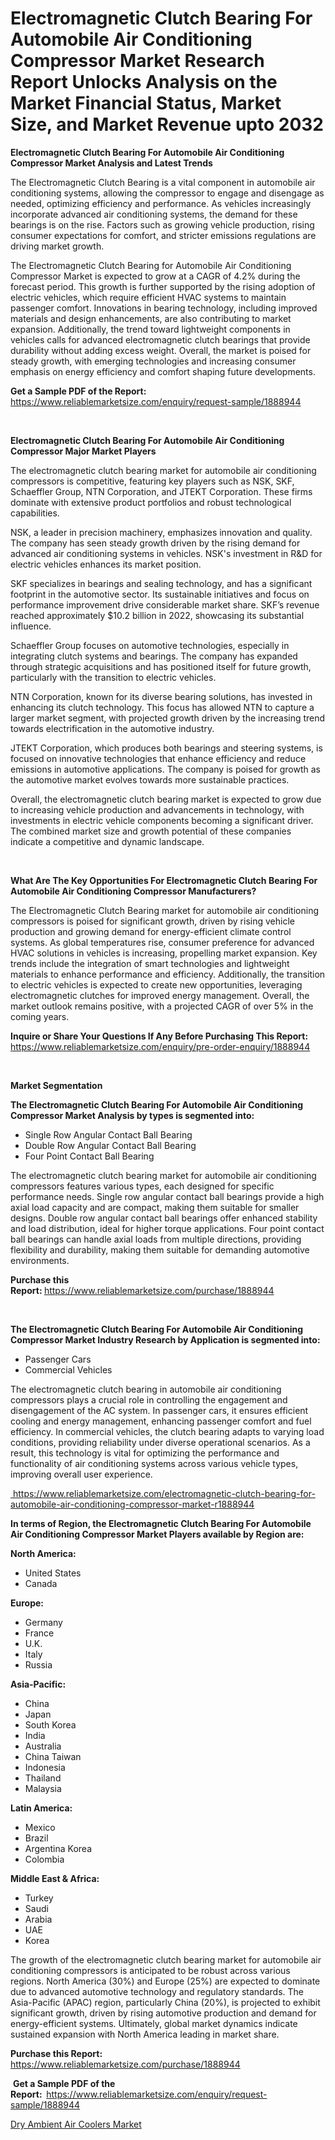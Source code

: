 <p><h1>Electromagnetic Clutch Bearing For Automobile Air Conditioning Compressor Market Research Report Unlocks Analysis on the Market Financial Status, Market Size, and Market Revenue upto 2032</h1></p><p><strong>Electromagnetic Clutch Bearing For Automobile Air Conditioning Compressor Market Analysis and Latest Trends</strong></p>
<p><p>The Electromagnetic Clutch Bearing is a vital component in automobile air conditioning systems, allowing the compressor to engage and disengage as needed, optimizing efficiency and performance. As vehicles increasingly incorporate advanced air conditioning systems, the demand for these bearings is on the rise. Factors such as growing vehicle production, rising consumer expectations for comfort, and stricter emissions regulations are driving market growth.</p><p>The Electromagnetic Clutch Bearing for Automobile Air Conditioning Compressor Market is expected to grow at a CAGR of 4.2% during the forecast period. This growth is further supported by the rising adoption of electric vehicles, which require efficient HVAC systems to maintain passenger comfort. Innovations in bearing technology, including improved materials and design enhancements, are also contributing to market expansion. Additionally, the trend toward lightweight components in vehicles calls for advanced electromagnetic clutch bearings that provide durability without adding excess weight. Overall, the market is poised for steady growth, with emerging technologies and increasing consumer emphasis on energy efficiency and comfort shaping future developments.</p></p>
<p><strong>Get a Sample PDF of the Report:&nbsp;</strong> <a href="https://www.reliablemarketsize.com/enquiry/request-sample/1888944?utm_campaign=2450&utm_medium=2&utm_source=Github&utm_content=ia&utm_term=28032025&utm_id=electromagnetic-clutch-bearing-for-automobile-air-conditioning-compressor">https://www.reliablemarketsize.com/enquiry/request-sample/1888944</a></p>
<p>&nbsp;</p>
<p><strong>Electromagnetic Clutch Bearing For Automobile Air Conditioning Compressor Major Market Players</strong></p>
<p><p>The electromagnetic clutch bearing market for automobile air conditioning compressors is competitive, featuring key players such as NSK, SKF, Schaeffler Group, NTN Corporation, and JTEKT Corporation. These firms dominate with extensive product portfolios and robust technological capabilities.</p><p>NSK, a leader in precision machinery, emphasizes innovation and quality. The company has seen steady growth driven by the rising demand for advanced air conditioning systems in vehicles. NSK's investment in R&D for electric vehicles enhances its market position.</p><p>SKF specializes in bearings and sealing technology, and has a significant footprint in the automotive sector. Its sustainable initiatives and focus on performance improvement drive considerable market share. SKF’s revenue reached approximately $10.2 billion in 2022, showcasing its substantial influence.</p><p>Schaeffler Group focuses on automotive technologies, especially in integrating clutch systems and bearings. The company has expanded through strategic acquisitions and has positioned itself for future growth, particularly with the transition to electric vehicles.</p><p>NTN Corporation, known for its diverse bearing solutions, has invested in enhancing its clutch technology. This focus has allowed NTN to capture a larger market segment, with projected growth driven by the increasing trend towards electrification in the automotive industry.</p><p>JTEKT Corporation, which produces both bearings and steering systems, is focused on innovative technologies that enhance efficiency and reduce emissions in automotive applications. The company is poised for growth as the automotive market evolves towards more sustainable practices.</p><p>Overall, the electromagnetic clutch bearing market is expected to grow due to increasing vehicle production and advancements in technology, with investments in electric vehicle components becoming a significant driver. The combined market size and growth potential of these companies indicate a competitive and dynamic landscape.</p></p>
<p>&nbsp;</p>
<p><strong>What Are The Key Opportunities For Electromagnetic Clutch Bearing For Automobile Air Conditioning Compressor Manufacturers?</strong></p>
<p><p>The Electromagnetic Clutch Bearing market for automobile air conditioning compressors is poised for significant growth, driven by rising vehicle production and growing demand for energy-efficient climate control systems. As global temperatures rise, consumer preference for advanced HVAC solutions in vehicles is increasing, propelling market expansion. Key trends include the integration of smart technologies and lightweight materials to enhance performance and efficiency. Additionally, the transition to electric vehicles is expected to create new opportunities, leveraging electromagnetic clutches for improved energy management. Overall, the market outlook remains positive, with a projected CAGR of over 5% in the coming years.</p></p>
<p><strong>Inquire or Share Your Questions If Any Before Purchasing This Report:</strong> <a href="https://www.reliablemarketsize.com/enquiry/pre-order-enquiry/1888944?utm_campaign=2450&utm_medium=2&utm_source=Github&utm_content=ia&utm_term=28032025&utm_id=electromagnetic-clutch-bearing-for-automobile-air-conditioning-compressor">https://www.reliablemarketsize.com/enquiry/pre-order-enquiry/1888944</a></p>
<p>&nbsp;</p>
<p><strong>Market Segmentation</strong></p>
<p><strong>The Electromagnetic Clutch Bearing For Automobile Air Conditioning Compressor Market Analysis by types is segmented into:</strong></p>
<p><ul><li>Single Row Angular Contact Ball Bearing</li><li>Double Row Angular Contact Ball Bearing</li><li>Four Point Contact Ball Bearing</li></ul></p>
<p><p>The electromagnetic clutch bearing market for automobile air conditioning compressors features various types, each designed for specific performance needs. Single row angular contact ball bearings provide a high axial load capacity and are compact, making them suitable for smaller designs. Double row angular contact ball bearings offer enhanced stability and load distribution, ideal for higher torque applications. Four point contact ball bearings can handle axial loads from multiple directions, providing flexibility and durability, making them suitable for demanding automotive environments.</p></p>
<p><strong>Purchase this Report:&nbsp;</strong><a href="https://www.reliablemarketsize.com/purchase/1888944?utm_campaign=2450&utm_medium=2&utm_source=Github&utm_content=ia&utm_term=28032025&utm_id=electromagnetic-clutch-bearing-for-automobile-air-conditioning-compressor">https://www.reliablemarketsize.com/purchase/1888944</a></p>
<p>&nbsp;</p>
<p><strong>The Electromagnetic Clutch Bearing For Automobile Air Conditioning Compressor Market Industry Research by Application is segmented into:</strong></p>
<p><ul><li>Passenger Cars</li><li>Commercial Vehicles</li></ul></p>
<p><p>The electromagnetic clutch bearing in automobile air conditioning compressors plays a crucial role in controlling the engagement and disengagement of the AC system. In passenger cars, it ensures efficient cooling and energy management, enhancing passenger comfort and fuel efficiency. In commercial vehicles, the clutch bearing adapts to varying load conditions, providing reliability under diverse operational scenarios. As a result, this technology is vital for optimizing the performance and functionality of air conditioning systems across various vehicle types, improving overall user experience.</p></p>
<p><a href="https://www.reliablemarketsize.com/electromagnetic-clutch-bearing-for-automobile-air-conditioning-compressor-market-r1888944?utm_campaign=2450&utm_medium=2&utm_source=Github&utm_content=ia&utm_term=28032025&utm_id=electromagnetic-clutch-bearing-for-automobile-air-conditioning-compressor">&nbsp;https://www.reliablemarketsize.com/electromagnetic-clutch-bearing-for-automobile-air-conditioning-compressor-market-r1888944</a></p>
<p><strong>In terms of Region, the Electromagnetic Clutch Bearing For Automobile Air Conditioning Compressor Market Players available by Region are:</strong></p>
<p>
    <p> <strong> North America: </strong>
        <ul>
            <li>United States</li>
            <li>Canada</li>
        </ul>
        </p> 
    <p> <strong> Europe: </strong>
        <ul>
            <li>Germany</li>
            <li>France</li>
            <li>U.K.</li>
            <li>Italy</li>
            <li>Russia</li>
        </ul>
        </p> 
    <p> <strong> Asia-Pacific: </strong>
        <ul>
            <li>China</li>
            <li>Japan</li>
            <li>South Korea</li>
            <li>India</li>
            <li>Australia</li>
            <li>China Taiwan</li>
            <li>Indonesia</li>
            <li>Thailand</li>
            <li>Malaysia</li>
        </ul>
        </p> 
    <p> <strong> Latin America: </strong>
        <ul>
            <li>Mexico</li>
            <li>Brazil</li>
            <li>Argentina Korea</li>
            <li>Colombia</li>
        </ul>
        </p> 
    <p> <strong> Middle East & Africa: </strong>
        <ul>
            <li>Turkey</li>
            <li>Saudi</li>
            <li>Arabia</li>
            <li>UAE</li>
            <li>Korea</li>
        </ul>
    </p>
    </p>
<p><p>The growth of the electromagnetic clutch bearing market for automobile air conditioning compressors is anticipated to be robust across various regions. North America (30%) and Europe (25%) are expected to dominate due to advanced automotive technology and regulatory standards. The Asia-Pacific (APAC) region, particularly China (20%), is projected to exhibit significant growth, driven by rising automotive production and demand for energy-efficient systems. Ultimately, global market dynamics indicate sustained expansion with North America leading in market share.</p></p>
<p><strong>Purchase this Report: </strong><a href="https://www.reliablemarketsize.com/purchase/1888944?utm_campaign=2450&utm_medium=2&utm_source=Github&utm_content=ia&utm_term=28032025&utm_id=electromagnetic-clutch-bearing-for-automobile-air-conditioning-compressor">https://www.reliablemarketsize.com/purchase/1888944</a></p>
<p>&nbsp;<strong>Get a Sample PDF of the Report:&nbsp;&nbsp;</strong><a href="https://www.reliablemarketsize.com/enquiry/request-sample/1888944?utm_campaign=2450&utm_medium=2&utm_source=Github&utm_content=ia&utm_term=28032025&utm_id=electromagnetic-clutch-bearing-for-automobile-air-conditioning-compressor">https://www.reliablemarketsize.com/enquiry/request-sample/1888944</a></p>
<p><strong></strong></p>
<p><p><a href="https://github.com/boitafbg/Market-Research-Report-List-1/blob/main/dry-ambient-air-coolers-market.md?utm_campaign=2450&utm_medium=2&utm_source=Github&utm_content=ia&utm_term=28032025&utm_id=electromagnetic-clutch-bearing-for-automobile-air-conditioning-compressor">Dry Ambient Air Coolers Market</a></p></p>